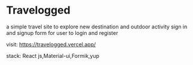 # Travelogged 
 a simple travel site to explore new destination and outdoor activity 
 sign in and signup form for user to login and register
 
 visit: https://travelogged.vercel.app/
 
 stack: React js,Material-ui,Formik,yup
